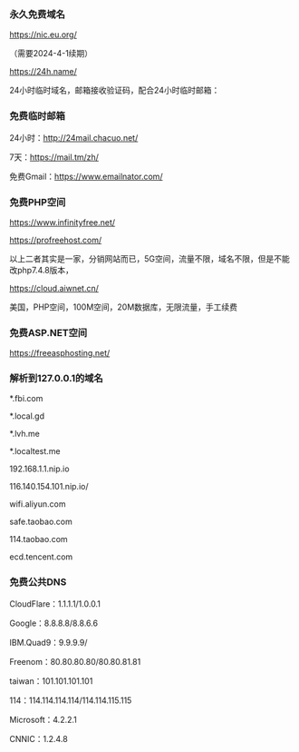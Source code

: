 ### 永久免费域名
https://nic.eu.org/

（需要2024-4-1续期）

https://24h.name/

24小时临时域名，邮箱接收验证码，配合24小时临时邮箱：

### 免费临时邮箱

24小时：http://24mail.chacuo.net/

7天：https://mail.tm/zh/

免费Gmail：https://www.emailnator.com/

### 免费PHP空间
https://www.infinityfree.net/

https://profreehost.com/

以上二者其实是一家，分销网站而已，5G空间，流量不限，域名不限，但是不能改php7.4.8版本，

https://cloud.aiwnet.cn/

美国，PHP空间，100M空间，20M数据库，无限流量，手工续费

### 免费ASP.NET空间
https://freeasphosting.net/


### 解析到127.0.0.1的域名
*.fbi.com

*.local.gd

*.lvh.me

*.localtest.me

192.168.1.1.nip.io

116.140.154.101.nip.io/

wifi.aliyun.com

safe.taobao.com

114.taobao.com

ecd.tencent.com

### 免费公共DNS

CloudFlare：1.1.1.1/1.0.0.1

Google：8.8.8.8/8.8.6.6

IBM.Quad9：9.9.9.9/

Freenom：80.80.80.80/80.80.81.81

taiwan：101.101.101.101

114：114.114.114.114/114.114.115.115

Microsoft：4.2.2.1

CNNIC：1.2.4.8

